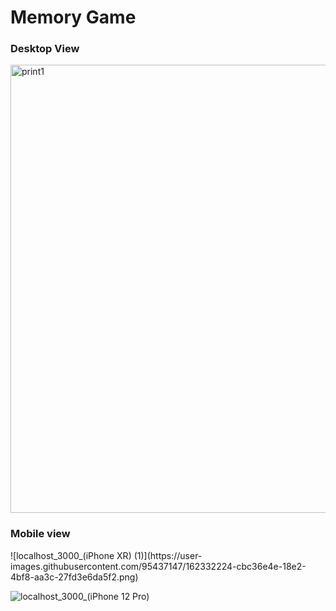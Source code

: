 <h1>Memory Game </h1>

<h3>Desktop View</h3>
<img width="717" alt="print1" src="https://user-images.githubusercontent.com/95437147/162332164-501fb4b7-2a7c-4829-8899-382f912b005e.png">

<h3>Mobile view </h3>
![localhost_3000_(iPhone XR) (1)](https://user-images.githubusercontent.com/95437147/162332224-cbc36e4e-18e2-4bf8-aa3c-27fd3e6da5f2.png)

![localhost_3000_(iPhone 12 Pro)](https://user-images.githubusercontent.com/95437147/162332234-e0a65490-9c82-408a-ab61-e419266e8301.png)
